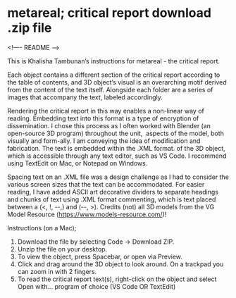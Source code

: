 # metareal; critical report download .zip file

<!—- README ——>



This is Khalisha Tambunan’s instructions for metareal - the critical report.

Each object contains a different section of the critical report according to the table of contents, and 3D object’s visual is an overarching motif derived from the content of the text itself. Alongside each folder are a series of images that accompany the text, labeled accordingly.

Rendering the critical report in this way enables a non-linear way of reading. Embedding text into this format is a type of encryption of dissemination. I chose this process as I often worked with Blender (an open-source 3D program) throughout the unit,  aspects of the model, both visually and form-ally. I am conveying the idea of modification and fabrication. The text is embedded within the .XML format. of the 3D object, which is accessible through any text editor, such as VS Code. I recommend using TextEdit on Mac, or Notepad on Windows. 

Spacing text on an .XML file was a design challenge as I had to consider the various screen sizes that the text can be accommodated. For easier reading, I have added ASCII art decorative dividers to separate headings and chunks of text using .XML format commenting, which is text placed between a (<, !, --,) and (--, >).
Credits (not) all 3D models from the VG Model Resource (https://www.models-resource.com/)!

Instructions (on a Mac);
1. Download the file by selecting Code -> Download ZIP.
2.  Unzip the file on your desktop.
3. To view the object, press Spacebar, or open via Preview.
4. Click and drag around the 3D object to look around. On a trackpad you can zoom in with 2 fingers.
5. To read the critical report text(s), right-click on the object and select Open with... program of choice (VS Code OR TextEdit)

